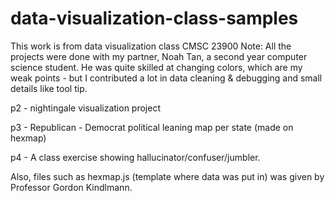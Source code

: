 # data-visualization-class-samples
This work is from data visualization class CMSC 23900 
Note: All the projects were done with my partner, Noah Tan, a second year computer science student. 
He was quite skilled at changing colors, which are my weak points - but I contributed a lot in data cleaning & debugging and 
small details like tool tip.

p2 - nightingale visualization project

p3 - Republican - Democrat political leaning map per state (made on hexmap) 

p4 - A class exercise showing hallucinator/confuser/jumbler.


Also, files such as hexmap.js (template where data was put in) was given by Professor Gordon Kindlmann. 


